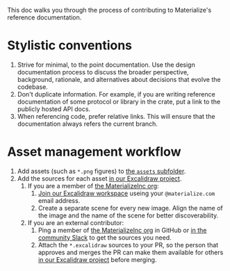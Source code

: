This doc walks you through the process of contributing to Materialize's reference documentation.

# Stylistic conventions

1.  Strive for minimal, to the point documentation.
    Use the design documentation process to discuss the broader perspective, background, rationale, and alternatives about decisions that evolve the codebase.
1.  Don't duplicate information.
    For example, if you are writing reference documentation of some protocol or library in the crate, put a link to the publicly hosted API docs.
1.  When referencing code, prefer relative links.
    This will ensure that the documentation always refers the current branch.

# Asset management workflow

1.  Add assets (such as `*.png` figures) to [the `assets` subfolder](./assets/).
1.  Add the sources for each asset [in our Excalidraw project](https://app.excalidraw.com/o/6NqJ5ikTEpv/4jWfVZot2bS).
    1.  If you are a member of [the MaterializeInc org](https://github.com/orgs/MaterializeInc/people):
        1. [Join our Excalidraw workspace](app.excalidraw.com/redeem/6NqJ5ikTEpv/5Be393wLTO2) useing your `@materialize.com` email address.
        1. Create a separate scene for every new image. Align the name of the image and the name of the scene for better discoverability.
    1.  If you are an external contributor:
        1. Ping a member of [the MaterializeInc org](https://github.com/orgs/MaterializeInc/people) in GitHub or [in the community Slack](https://materialize.com/s/chat) to get the sources you need.
        1. Attach the `*.excalidraw` sources to your PR, so the person that approves and merges the PR can make them available for others [in our Excalidraw project](https://app.excalidraw.com/o/6NqJ5ikTEpv/4jWfVZot2bS) before merging.

